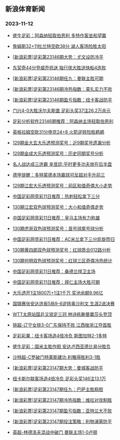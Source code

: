 ## 新浪体育新闻 
### 2023-11-12

+ [佬牛足彩：阿森纳轻取伯恩利 多特作客坐和望赢](https://sports.sina.com.cn/l/2023-11-11/doc-imzuezsz3007411.shtml)

+ [詹姆斯32+11杜兰特空砍38分 湖人客场险胜太阳](https://sports.sina.com.cn/basketball/nba/2023-11-11/doc-imzufnhv2808219.shtml)

+ [[新浪彩票]足彩第23146期大势：尤文设防冷平](https://sports.sina.com.cn/l/2023-11-11/doc-imzuezta9782611.shtml)

+ [东契奇44分登威乔低迷 独行侠大胜送快船4连败](https://sports.sina.com.cn/basketball/nba/2023-11-11/doc-imzufnhw9569767.shtml)

+ [[新浪彩票]足彩第23146期任九：曼联主胜可期](https://sports.sina.com.cn/l/2023-11-11/doc-imzuezta9782765.shtml)

+ [[新浪彩票]足彩第23146期冷热指数：蒙扎实力不败](https://sports.sina.com.cn/l/2023-11-11/doc-imzuezsz3006047.shtml)

+ [[新浪彩票]足彩第23146期盈亏指数：纽卡客战防平](https://sports.sina.com.cn/l/2023-11-11/doc-imzuezsv0079521.shtml)

+ [门兴4-0大胜沃尔夫斯堡 足彩头奖37注26.2万余元](https://sports.sina.com.cn/l/2023-11-11/doc-imzuezsv0077154.shtml)

+ [足彩分析软件23146期推荐：阿森纳主场轻取伯恩利](https://sports.sina.com.cn/l/2023-11-11/doc-imzuezsw5402659.shtml)

+ [英格拉姆空砍31分申京24+8 火箭逆转险胜鹈鹕](https://sports.sina.com.cn/basketball/nba/2023-11-11/doc-imzuffys9987753.shtml)

+ [129期金大玄大乐透预测奖号：近9期奖号遗漏分析](https://sports.sina.com.cn/l/2023-11-11/doc-imzucyfi0639568.shtml)

+ [129期金成大乐透预测奖号：历史同期奖号分析](https://sports.sina.com.cn/l/2023-11-11/doc-imzucyfi0639064.shtml)

+ [名人战达成三连霸 芈昱廷:平时更多功夫放在后半盘](https://sports.sina.com.cn/go/2023-11-11/doc-imzufwwr2582852.shtml)

+ [德甲提醒：多特蒙德本场赢球可反超对手升前三](https://sports.sina.com.cn/l/2023-11-11/doc-imzuctxn6077660.shtml)

+ [129期江宏大乐透预测奖号：前区和值奇偶大小走势](https://sports.sina.com.cn/l/2023-11-11/doc-imzucyfr0317347.shtml)

+ [中国足彩网竞彩11日推荐：热刺轻松拿下三分](https://sports.sina.com.cn/l/2023-11-11/doc-imzufnhs5191762.shtml)

+ [130期江宏双色球预测奖号：大小和值奇偶走势](https://sports.sina.com.cn/l/2023-11-11/doc-imzucyfi0643197.shtml)

+ [中国足彩网竞彩11日推荐：皇马主场有力称雄](https://sports.sina.com.cn/l/2023-11-11/doc-imzufnhs5192588.shtml)

+ [130期虎哥双色球预测奖号：首号球尾号球分析](https://sports.sina.com.cn/l/2023-11-11/doc-imzucyfp3544086.shtml)

+ [中国足彩网竞彩11日推荐：AC米兰拿下三分凯旋而归](https://sports.sina.com.cn/l/2023-11-11/doc-imzufnhw9575362.shtml)

+ [130期黄四郎双色球预测奖号：红球质合012路分析](https://sports.sina.com.cn/l/2023-11-11/doc-imzucyfp3544253.shtml)

+ [130期何明双色球预测奖号：红球三区奇偶冷热统计](https://sports.sina.com.cn/l/2023-11-11/doc-imzucyfr0320871.shtml)

+ [中国足彩网竞彩11日推荐：桑德兰捍卫主场](https://sports.sina.com.cn/l/2023-11-11/doc-imzufnhs5191998.shtml)

+ [中国足彩网竞彩11日推荐：拜仁主场大胜可期](https://sports.sina.com.cn/l/2023-11-11/doc-imzufnhs5192122.shtml)

+ [大乐透开1注1800万+1注1千万 奖池余额9.96亿](https://sports.sina.com.cn/l/2023-11-11/doc-imzuhinn9157574.shtml)

+ [国锦赛张安达连扳5局9-6逆转奥沙利文 生涯2进决赛](https://sports.sina.com.cn/others/snooker/2023-11-11/doc-imzuhine9469046.shtml)

+ [WTT太原站国乒又锁定三冠 林诗栋蒯曼赢莎头登顶](https://sports.sina.com.cn/others/pingpang/2023-11-11/doc-imzuhinm2372848.shtml)

+ [排超-辽宁女排3-0广东保持不败 江西挫浙江夺首胜](https://sports.sina.com.cn/others/volleyball/2023-11-11/doc-imzuhceh9573659.shtml)

+ [足彩彩果：纽卡客场造4倍冷负 斯图加特2-1多特](https://sports.sina.com.cn/l/2023-11-12/doc-imzuierw4326482.shtml)

+ [佬牛足彩：国米主胜作胆 安达卢西亚德比易分胜负](https://sports.sina.com.cn/l/2023-11-12/doc-imzuikxx1832524.shtml)

+ [沙特超-C罗破门特莱斯建功 利雅得胜利3-1胜](https://sports.sina.com.cn/global/others/2023-11-12/doc-imzuiesa8729559.shtml)

+ [[新浪彩票]足彩第23147期大势：曼城客战防平](https://sports.sina.com.cn/l/2023-11-12/doc-imzuiesa8726040.shtml)

+ [纽卡斯尔联客场造4倍冷负 足彩头奖146注13.1万](https://sports.sina.com.cn/l/2023-11-12/doc-imzuierw4326482.shtml)

+ [[新浪彩票]足彩第23147期任九：巴萨主胜稳胆](https://sports.sina.com.cn/l/2023-11-12/doc-imzuierz1949059.shtml)

+ [[新浪彩票]足彩第23147期冷热指数：维拉对攻制胜](https://sports.sina.com.cn/l/2023-11-12/doc-imzuierw4328211.shtml)

+ [[新浪彩票]足彩第23147期盈亏指数：亚特兰大不败](https://sports.sina.com.cn/l/2023-11-12/doc-imzuiesa8726999.shtml)

+ [[新浪彩票]足彩第23147期投注策略：利物浦需防平](https://sports.sina.com.cn/l/2023-11-12/doc-imzuierz1949556.shtml)

+ [英超-林德洛夫混战中破门 曼联主场1-0卢顿](https://sports.sina.com.cn/g/pl/2023-11-12/doc-imzuiesa8726751.shtml)

